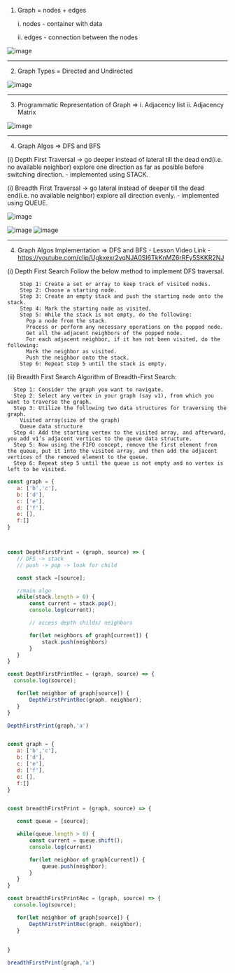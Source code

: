 1. Graph = nodes + edges
  
   i. nodes - container with data
   
   ii. edges - connection between the nodes
  
  ![image](https://github.com/ps2program/DSA_Simplied_PS2/assets/107313898/9b4a8465-9b7e-4090-b043-131c185e0d74)
  
_________________________________________________________________________________________________________________

2. Graph Types = Directed and Undirected

![image](https://github.com/ps2program/DSA_Simplied_PS2/assets/107313898/9c46a266-25c1-4504-8977-437c150096de)

_________________________________________________________________________________________________________________

3. Programmatic Representation of Graph => i. Adjacency list ii. Adjacency Matrix

![image](https://github.com/ps2program/DSA_Simplied_PS2/assets/107313898/0a0a289f-40d9-4d2b-be19-d61f919b3f52)


_________________________________________________________________________________________________________________

4. Graph Algos => DFS and BFS
  
  (i) Depth First Traversal -> go deeper instead of lateral till the dead end(i.e. no available neighbor)
      explore one direction as far as posible before switching direction.
      - implemented using STACK.

  (i) Breadth First Traversal -> go lateral instead of deeper till the dead end(i.e. no available neighbor)
      explore all direction evenly.
      - implemented using QUEUE.
  
  ![image](https://github.com/ps2program/DSA_Simplied_PS2/assets/107313898/fb013abe-cccc-4c5c-8517-a25182438076)

  ![image](https://github.com/ps2program/DSA_Simplied_PS2/assets/107313898/5c48b789-f737-426a-ab2e-db84fc8cbea2)  ![image](https://github.com/ps2program/DSA_Simplied_PS2/assets/107313898/d935a0ef-0179-43a4-a728-a803f9e31b7b)


_________________________________________________________________________________________________________________

4. Graph Algos Implementation => DFS and BFS - Lesson Video Link - https://youtube.com/clip/Ugkxexr2vqNJA0SI6TkKnMZ6rRFy5SKKR2NJ

  (i) Depth First Search
    Follow the below method to implement DFS traversal.

        Step 1: Create a set or array to keep track of visited nodes.
        Step 2: Choose a starting node.
        Step 3: Create an empty stack and push the starting node onto the stack.
        Step 4: Mark the starting node as visited.
        Step 5: While the stack is not empty, do the following:
          Pop a node from the stack.
          Process or perform any necessary operations on the popped node.
          Get all the adjacent neighbors of the popped node.
          For each adjacent neighbor, if it has not been visited, do the following:
          Mark the neighbor as visited.
          Push the neighbor onto the stack.
        Step 6: Repeat step 5 until the stack is empty.
  (ii) Breadth First Search
    Algorithm of Breadth-First Search:
    
      Step 1: Consider the graph you want to navigate.
      Step 2: Select any vertex in your graph (say v1), from which you want to traverse the graph.
      Step 3: Utilize the following two data structures for traversing the graph.
        Visited array(size of the graph)
        Queue data structure
      Step 4: Add the starting vertex to the visited array, and afterward, you add v1’s adjacent vertices to the queue data structure.
      Step 5: Now using the FIFO concept, remove the first element from the queue, put it into the visited array, and then add the adjacent vertices of the removed element to the queue.
      Step 6: Repeat step 5 until the queue is not empty and no vertex is left to be visited.
      
      
      
 ```js
const graph = {
    a: ['b','c'],
    b: ['d'],
    c: ['e'],
    d: ['f'],
    e: [],
    f:[]
}



const DepthFirstPrint = (graph, source) => {
    // DFS -> stack
    // push -> pop -> look for child

    const stack =[source];

    //main algo
    while(stack.length > 0) {
        const current = stack.pop();
        console.log(current);

        // access depth childs/ neighbors

        for(let neighbors of graph[current]) {
            stack.push(neighbors)
        }
    }
}

const DepthFirstPrintRec = (graph, source) => {
   console.log(source);

    for(let neighbor of graph[source]) {
        DepthFirstPrintRec(graph, neighbor);
    }
}

DepthFirstPrint(graph,'a')
```



 ```js

const graph = {
    a: ['b','c'],
    b: ['d'],
    c: ['e'],
    d: ['f'],
    e: [],
    f:[]
}


const breadthFirstPrint = (graph, source) => {

    const queue = [source];

    while(queue.length > 0) {
        const current = queue.shift();
        console.log(current)

        for(let neighbor of graph[current]) {
            queue.push(neighbor);
        }
    }
}

const breadthFirstPrintRec = (graph, source) => {
   console.log(source);

    for(let neighbor of graph[source]) {
        DepthFirstPrintRec(graph, neighbor);
    }
    
  
}

breadthFirstPrint(graph,'a')

```



      




  


  


  
